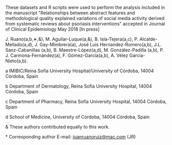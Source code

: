 
These datasets and R scripts were used to perform the analysis included in the manuscript "Relationships between abstract features and methodological quality explained variations of social media activity derived from systematic reviews about psoriasis interventions" accepted in Journal of Clinical Epidemiology May 2018 [In press]

J. Ruano(a,b,∗,&), M. Aguilar-Luque(a,&), B. Isla-Tejera(a,c), P. Alcalde-Mellado(a,d), J. Gay-Mimbrera(a), José Luis Hernandez-Romero(a,b), J.L. Sanz-Cabanillas (a,b), B. Maestre-López(a,d), M. González-Padilla (a,b), P. J. Carmona-Fernández(a), F. Gómez-García(a,b), A. Vélez García-Nieto(a,b).

a IMIBIC/Reina Sofía University Hospital/University of Córdoba, 14004 Córdoba, Spain 

b Department of Dermatology, Reina Sofía University Hospital, 14004 Córdoba, Spain 

c Department of Pharmacy, Reina Sofía University Hospital, 14004 Córdoba, Spain 

d School of Medicine, University of Córdoba, 14004 Córdoba, Spain


& These authors contributed equally to this work. 

\* Corresponding author E-mail: juanruanoruiz@mac.com (JR)
